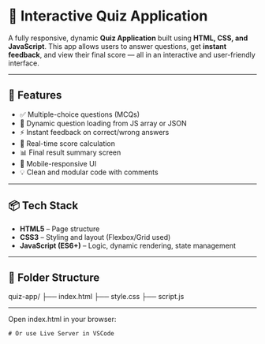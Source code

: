 # 🧠 Interactive Quiz Application

A fully responsive, dynamic **Quiz Application** built using **HTML, CSS, and JavaScript**. This app allows users to answer questions, get **instant feedback**, and view their final score — all in an interactive and user-friendly interface.

---

## 🚀 Features

- ✅ Multiple-choice questions (MCQs)
- 🔄 Dynamic question loading from JS array or JSON
- ⚡ Instant feedback on correct/wrong answers
- 🧮 Real-time score calculation
- 📊 Final result summary screen
- 📱 Mobile-responsive UI
- 💡 Clean and modular code with comments

---

## 📦 Tech Stack

- **HTML5** – Page structure  
- **CSS3** – Styling and layout (Flexbox/Grid used)  
- **JavaScript (ES6+)** – Logic, dynamic rendering, state management

---

## 📁 Folder Structure

quiz-app/
├── index.html
├── style.css
├── script.js


---

Open index.html in your browser:

    # Or use Live Server in VSCode



